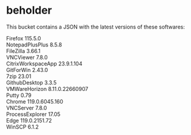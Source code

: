 # beholder
This bucket contains a JSON with the latest versions of these softwares:

Firefox            115.5.0          
NotepadPlusPlus    8.5.8            
FileZilla          3.66.1           
VNCViewer          7.8.0            
CitrixWorkspaceApp 23.9.1.104       
GitForWin          2.43.0           
7zip               23.01            
GithubDesktop      3.3.5            
VMWareHorizon      8.11.0.22660907  
Putty              0.79             
Chrome             119.0.6045.160   
VNCServer          7.8.0            
ProcessExplorer    17.05            
Edge               119.0.2151.72    
WinSCP             6.1.2            



